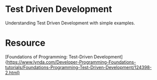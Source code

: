 # Test Driven Development
Understanding Test Driven Development with simple examples.

# Resource
[Foundations of Programming: Test-Driven Development]{https://www.lynda.com/Developer-Programming-Foundations-tutorials/Foundations-Programming-Test-Driven-Development/124398-2.html}